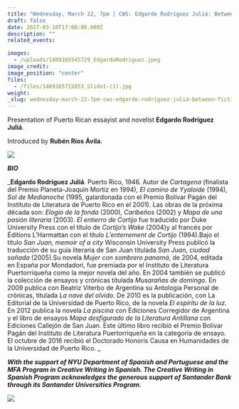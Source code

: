 ```yaml
---
title: "Wednesday, March 22, 7pm | CWS: Edgardo Rodríguez Juliá: Between Fiction and Non-Fiction"
draft: false
date: 2017-03-10T17:08:00.000Z
description: ""
related_events:

images:
  - /uploads/1489165545729_EdgardoRodriguez.jpeg
image_credit:
image_position: "center"
files:
  - /files/1489165722853_Slide1-(1).jpg
weight:
_slug: wednesday-march-22-7pm-cws-edgardo-rodríguez-juliá-between-fiction-and-non-fiction
---
```


Presentation of Puerto Rican essayist and novelist **Edgardo Rodríguez Juliá**.

Introduced by **Rubén Ríos Ávila**.

![](/uploads/1489165655629_Slide1-(1).jpg)

_**BIO**_

_**Edgardo Rodríguez Juliá**. Puerto Rico, 1946\. Autor de _Cartagena_ (finalista del Premio Planeta-Joaquín Mortiz en 1994), _El camino de Yyaloide_ (1994), _Sol de Medianoche_ (1995, galardonada con el Premio Bolívar Pagán del Instituto de Literatura de Puerto Rico en el 2001). Las obras de la próxima década son: _Elogio de la fonda_ (2000), _Caribeños_ (2002) y _Mapa de una pasión literaria_ (2003). _El entierro de Cortijo_ fue traducido por Duke University Press con el título de _Cortijo’s Wake_ (2004)y al francés por Éditions L’Harmattan con el título _L’enterrement de Cortijo_ (1994).Bajo el título _San Juan, memoir of a city_ Wisconsin University Press publicó la traducción de su guía literaria de San Juan titulada _San Juan, ciudad soñada_ (2005).Su novela _Mujer con sombrero panamá_, de 2004, editada en España por Mondadori, fue premiada por el Instituto de Literatura Puertorriqueña como la mejor novela del año. En 2004 también se publicó la colección de ensayos y crónicas titulada _Musarañas de domingo._ En 2009 publica con Beatriz Viterbo de Argentina su Antología Personal de crónicas, titulada _La nave del olvido._ De 2010 es la publicación, con La Editorial de la Universidad de Puerto Rico, de la novela _El espíritu de la luz._ En 2012 publica la novela _La piscina_ con Ediciones Corregidor de Argentina y el libro de ensayos _Mapa desfigurado de la Literatura Antillana_ con Ediciones Callejón de San Juan. Este último libro recibió el Premio Bolívar Pagán del Instituto de Literatura Puertorriqueña en la categoría de ensayo. El octubre de 2016 recibió el Doctorado Honoris Causa en Humanidades de la Universidad de Puerto Rico.
_

**_With the support of NYU Department of Spanish and Portuguese and the MFA Program in Creative Writing in Spanish. The Creative Writing in Spanish Program acknowledges the generous support of Santander Bank through its Santander Universities Program._**

![](/uploads/1489165986334_Santander-Universities-Logo-250px.jpg)

